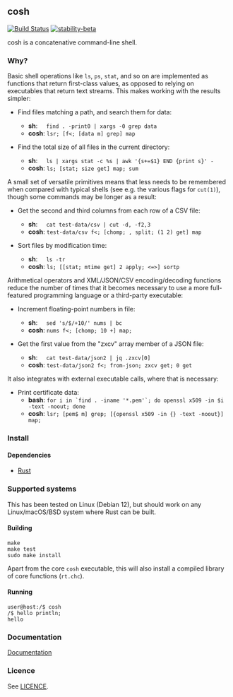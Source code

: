 ## cosh

[![Build Status](https://github.com/tomhrr/cosh/workflows/build/badge.svg?branch=main)](https://github.com/tomhrr/cosh/actions)
[![stability-beta](https://img.shields.io/badge/stability-beta-33bbff.svg)](https://github.com/mkenney/software-guides/blob/master/STABILITY-BADGES.md#beta)

cosh is a concatenative command-line shell.

### Why?

Basic shell operations like `ls`, `ps`, `stat`, and so on are
implemented as functions that return first-class values, as opposed to
relying on executables that return text streams.  This makes working
with the results simpler:

- Find files matching a path, and search them for data:
  - **sh**:&nbsp;&nbsp;&nbsp;&nbsp; `find . -print0 | xargs -0 grep data`
  - **cosh**: `lsr; [f<; [data m] grep] map`

- Find the total size of all files in the current directory:
  - **sh**:&nbsp;&nbsp;&nbsp;&nbsp; `ls | xargs stat -c %s | awk '{s+=$1} END {print s}' -`
  - **cosh**: `ls; [stat; size get] map; sum`

A small set of versatile primitives means that less needs to be
remembered when compared with typical shells (see e.g. the various
flags for `cut(1)`), though some commands may be longer as a result:

- Get the second and third columns from each row of a CSV file:
  - **sh**:&nbsp;&nbsp;&nbsp;&nbsp; `cat test-data/csv | cut -d, -f2,3`
  - **cosh**: `test-data/csv f<; [chomp; , split; (1 2) get] map`

- Sort files by modification time:
  - **sh**:&nbsp;&nbsp;&nbsp;&nbsp; `ls -tr`
  - **cosh**: `ls; [[stat; mtime get] 2 apply; <=>] sortp`

Arithmetical operators and XML/JSON/CSV encoding/decoding functions
reduce the number of times that it becomes necessary to use a more
full-featured programming language or a third-party executable:

- Increment floating-point numbers in file:
  - **sh**:&nbsp;&nbsp;&nbsp;&nbsp; `sed 's/$/+10/' nums | bc`
  - **cosh**: `nums f<; [chomp; 10 +] map;`

- Get the first value from the "zxcv" array member of a JSON file:
  - **sh**:&nbsp;&nbsp;&nbsp;&nbsp; `cat test-data/json2 | jq .zxcv[0]`
  - **cosh**: `test-data/json2 f<; from-json; zxcv get; 0 get`

It also integrates with external executable calls, where that is
necessary:

- Print certificate data:
  - **bash**: ``for i in `find . -iname '*.pem'`; do openssl x509 -in $i -text -noout; done``
  - **cosh**: `lsr; [pem$ m] grep; [{openssl x509 -in {} -text -noout}] map;`

### Install

#### Dependencies

 - [Rust](https://github.com/rust-lang/rust)

### Supported systems

This has been tested on Linux (Debian 12), but should work on any
Linux/macOS/BSD system where Rust can be built.

#### Building

    make
    make test
    sudo make install

Apart from the core `cosh` executable, this will also install a
compiled library of core functions (`rt.chc`).

#### Running

    user@host:/$ cosh
    /$ hello println;
    hello

### Documentation

[Documentation](./doc/all.md)

### Licence

See [LICENCE](./LICENCE).
